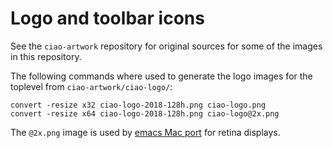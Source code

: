 # Logo and toolbar icons

See the `ciao-artwork` repository for original sources for some of the
images in this repository.

The following commands where used to generate the logo images for the
toplevel from `ciao-artwork/ciao-logo/`:
```
convert -resize x32 ciao-logo-2018-128h.png ciao-logo.png
convert -resize x64 ciao-logo-2018-128h.png ciao-logo@2x.png
```

The `@2x.png` image is used by
[emacs Mac port](https://bitbucket.org/mituharu/emacs-mac) for retina
displays.
